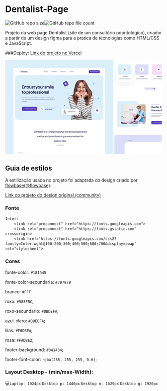# Dentalist-Page
![GitHub repo size](https://img.shields.io/github/repo-size/Wario-ajs/Dentalist-Page?style=flat-square)![GitHub repo file count](https://img.shields.io/github/directory-file-count/Wario-ajs/Dentalist-Page?style=flat-square)

Projeto da web page Dentalist (site de um consultório odontológico), criador a partir de um design figma para a pratica de tecnologias como HTML/CSS e JavaScript.

###Deploy: [Link do projeto no Vercel]()

<img src="assets/img/cover.png">

## Guia de estilos

A estilização usada no projeto foi adaptada do design criado por [flowbase(@flowbase)](https://www.figma.com/@flowbase).

[Link do projeto do design original (community)](https://www.figma.com/community/file/1148521097072918819)

### Fonte

```
Inter:
    <link rel="preconnect" href="https://fonts.googleapis.com">
    <link rel="preconnect" href="https://fonts.gstatic.com" crossorigin>
    <link href="https://fonts.googleapis.com/css2?family=Inter:wght@100;200;300;400;500;600;700&display=swap" rel="stylesheet">
```

### Cores

   fonte-color: `#181945`
    
   fonte-color-secundaria: `#797979`
    
   branco: `#FFF`
    
   roxo: `#583FBC`;
    
   roxo-secundario: `#DBDEFA`;
    
   azul-claro: `#D9EBFA`;
    
   lilas: `#F6DBFA`;
    
   rosa: `#FADBE2`;
    
   footer-background: `#041434`;
    
   footer-font-color:  `rgba(255, 255, 255, 0.6)`;

### Layout Desktop - (min/max-Width):

:computer:`Laptop: 1024px` 
          `Desktop p: 1440px`
          `Desktop m: 1629px`
          `Desktop g: 1920px`
